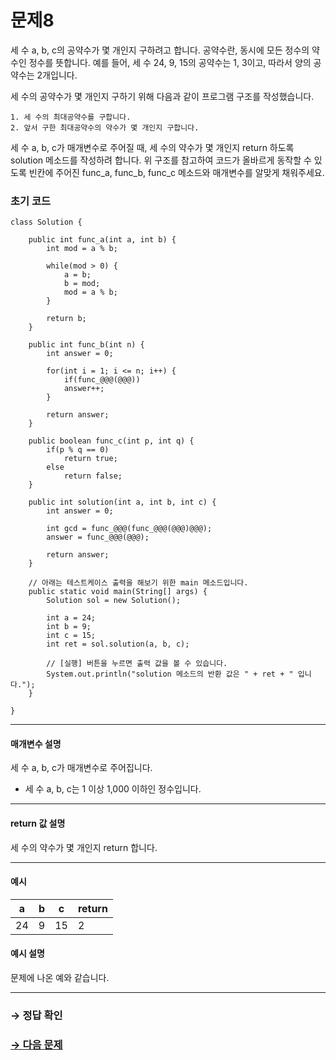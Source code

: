 # 문제8

세 수 a, b, c의 공약수가 몇 개인지 구하려고 합니다. 공약수란, 동시에 모든 정수의 약수인 정수를 뜻합니다. 예를 들어, 세 수 24, 9, 15의 공약수는 1, 3이고, 따라서 양의 공약수는 2개입니다.

세 수의 공약수가 몇 개인지 구하기 위해 다음과 같이 프로그램 구조를 작성했습니다.

```
1. 세 수의 최대공약수를 구합니다.
2. 앞서 구한 최대공약수의 약수가 몇 개인지 구합니다.
```

세 수 a, b, c가 매개변수로 주어질 때, 세 수의 약수가 몇 개인지 return 하도록 solution 메소드를 작성하려 합니다. 위 구조를 참고하여 코드가 올바르게 동작할 수 있도록 빈칸에 주어진 func_a, func_b, func_c 메소드와 매개변수를 알맞게 채워주세요.

### 초기 코드

```
class Solution {

    public int func_a(int a, int b) {
        int mod = a % b;

        while(mod > 0) {
            a = b;
            b = mod;
            mod = a % b;
        }

        return b;
    }

    public int func_b(int n) {
        int answer = 0;
        
        for(int i = 1; i <= n; i++) {
            if(func_@@@(@@@))
            answer++;
        }

        return answer;
    }

    public boolean func_c(int p, int q) {
        if(p % q == 0)
            return true;
        else
            return false;
    }

    public int solution(int a, int b, int c) {
        int answer = 0;
        
        int gcd = func_@@@(func_@@@(@@@)@@@);
        answer = func_@@@(@@@);
        
        return answer;
    }

    // 아래는 테스트케이스 출력을 해보기 위한 main 메소드입니다.
    public static void main(String[] args) {
        Solution sol = new Solution();
        
        int a = 24;
        int b = 9;
        int c = 15;
        int ret = sol.solution(a, b, c);
        
        // [실행] 버튼을 누르면 출력 값을 볼 수 있습니다.
        System.out.println("solution 메소드의 반환 값은 " + ret + " 입니다.");
    }
  
}
```

---

#### 매개변수 설명

세 수 a, b, c가 매개변수로 주어집니다.
* 세 수 a, b, c는 1 이상 1,000 이하인 정수입니다.

---

#### return 값 설명

세 수의 약수가 몇 개인지 return 합니다.

---

#### 예시

| a  | b | c  | return |
|----|---|----|--------|
| 24 | 9 | 15 | 2      |

#### 예시 설명
문제에 나온 예와 같습니다.

---

### → 정답 확인

### [→ 다음 문제](https://github.com/tnehf18/cosPro/blob/main/java/ex_1st_05/no_09/desc_09.md "cosPro 1급 Java 5차 9번 문제")
